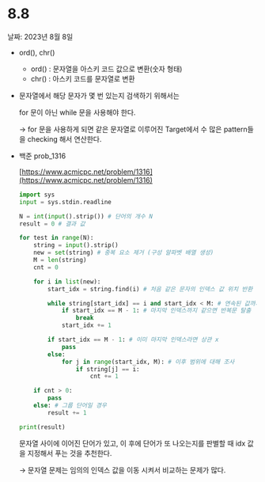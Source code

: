 # 8.8

날짜: 2023년 8월 8일

- ord(), chr()
    - ord() : 문자열을 아스키 코드 값으로 변환(숫자 형태)
    - chr() : 아스키 코드를 문자열로 변환

- 문자열에서 해당 문자가 몇 번 있는지 검색하기 위해서는
    
    for 문이 아닌 while 문을 사용해야 한다.
    
    → for 문을 사용하게 되면 같은 문자열로 이루어진 Target에서 수 많은 pattern들을 checking 해서 연산한다.
    

- 백준 prob_1316
    
    [https://www.acmicpc.net/problem/1316](https://www.acmicpc.net/problem/1316)
    
    ```python
    import sys
    input = sys.stdin.readline
    
    N = int(input().strip()) # 단어의 개수 N
    result = 0 # 결과 값
    
    for test in range(N):
        string = input().strip()
        new = set(string) # 중복 요소 제거 (구성 알파벳 배열 생성)
        M = len(string)
        cnt = 0
    
        for i in list(new):
            start_idx = string.find(i) # 처음 같은 문자의 인덱스 값 위치 반환
    
            while string[start_idx] == i and start_idx < M: # 연속된 값까지 인덱스 증가
                if start_idx == M - 1: # 마지막 인덱스까지 같으면 반복문 탈출
                    break
                start_idx += 1
    
            if start_idx == M - 1: # 이미 마지막 인덱스라면 상관 x
                pass
            else:
                for j in range(start_idx, M): # 이후 범위에 대해 조사
                    if string[j] == i:
                        cnt += 1
    
        if cnt > 0:
            pass
        else: # 그룹 단어일 경우
            result += 1
    
    print(result)
    ```
    
    문자열 사이에 이어진 단어가 있고, 이 후에 단어가 또 나오는지를 판별할 때 idx 값을 지정해서 푸는 것을 추천한다.
    
    → 문자열 문제는 임의의 인덱스 값을 이동 시켜서 비교하는 문제가 많다.